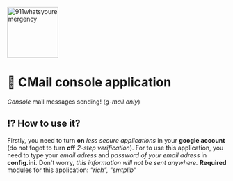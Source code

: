 [<img alt="911whatsyouremergency" src="https://github.com/911whatsyouremergency.png" width="117">](https://github.com/911whatsyouremergency)
# :email: **CMail** console application
*Console* mail messages sending! (*g-mail only*)
## :interrobang: How to use it?
Firstly, you need to turn **on** *less secure applications* in your **google account** (do not fogot to turn **off** *2-step verification*).
For to use this application, you need to type your *email adress* and *password of your email adress* in **config.ini**.
Don't worry, *this information will not be sent anywhere.*
**Required** modules for this application: *"rich", "smtplib"*

